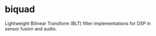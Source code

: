# biquad
Lightweight Bilinear Transform (BLT) filter implementations for DSP in sensor fusion and audio.
